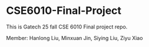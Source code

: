 # CSE6010-Final-Project

This is Gatech 25 fall CSE 6010 Final project repo.

Member: Hanlong Liu, Minxuan Jin, Siying Liu, Ziyu Xiao
